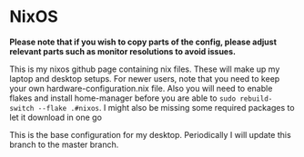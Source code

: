 # NixOS

**Please note that if you wish to copy parts of the config, please adjust relevant parts such as monitor resolutions to avoid issues.**

This is my nixos github page containing nix files. These will make up my laptop and desktop setups.
For newer users, note that you need to keep your own hardware-configuration.nix file. Also you will need to enable flakes and install home-manager before you are able to `sudo rebuild-switch --flake .#nixos`. I might also be missing some required packages to let it download in one go

This is the base configuration for my desktop. Periodically I will update this branch to the master branch.
